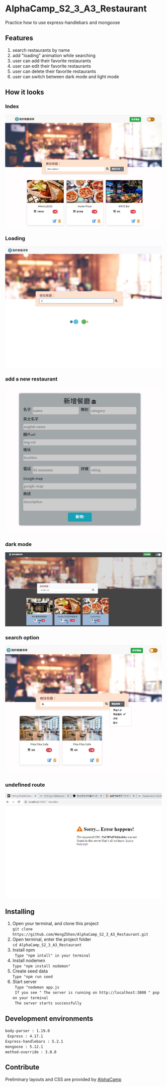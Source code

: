 # AlphaCamp_S2_3_A3_Restaurant
 Practice how to use express-handlebars and mongoose 
 
 
 ## Features
 1. search restaurants by name
 2. add "loading" animation while searching
 3. user can add their favorite restaurants
 4. user can edit their favorite restaurants
 5. user can delete their favorite restaurants
 6. user can switch between dark mode and light mode
 

 ## How it looks
 
 ### Index
 ![screenshot](/public/Img/new_Layout.JPG)
 ### Loading
 ![screenshot](/public/Img/Loading.JPG)
 ### add a new restaurant
 ![screenshot](/public/Img/form.JPG)
 ### dark mode
 ![screenshot](/public/Img/darkMode.JPG)
 ### search option
 ![screenshot](/public/Img/searchByOption.JPG)
 ### undefined route
 ![screenshot](/public/Img/UndefinedRoute.JPG)
 

 ## Installing
 1. Open your terminal, and clone this project <br>
 `git clone https://github.com/HengZShen/AlphaCamp_S2_3_A3_Restaurant.git `
 2. Open terminal, enter the project folder  <br>
 `cd AlphaCamp_S2_3_A3_Restaurant`
 3. Install npm  <br>
 ` Type "npm intall" in your terminal`
 4. Install nodemen  <br>
 ` Type "npm install nodemon" `
 5. Create seed data <br>
 ` Type "npm run seed `
 6. Start server  <br>
 ` Type "nodemon app.js`  <br>
  ` If you see " The server is running on http://localhost:3000 " pop on your terminal`  <br>
  ` The server starts successfully`

## Development environments
  `body-parser : 1.19.0` <br>
  ` Express : 4.17.1` <br>
  `Express-handlebars : 5.2.1` <br>
  `mongoose : 5.12.1` <br>
  `method-override : 3.0.0`

  ## Contribute
  Preliminary layouts and CSS are provided by [AlphaCamp](https://tw.alphacamp.co/)